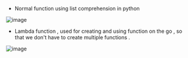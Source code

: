 - Normal function using list comprehension in python

![image](https://github.com/user-attachments/assets/11df1200-29de-44fe-aa61-01d097ce72eb)

- Lambda function , used for creating and using function on the go , so that we don't have to create multiple functions . 

![image](https://github.com/user-attachments/assets/672c530e-12c5-4221-8607-45ab79e8e51d)
